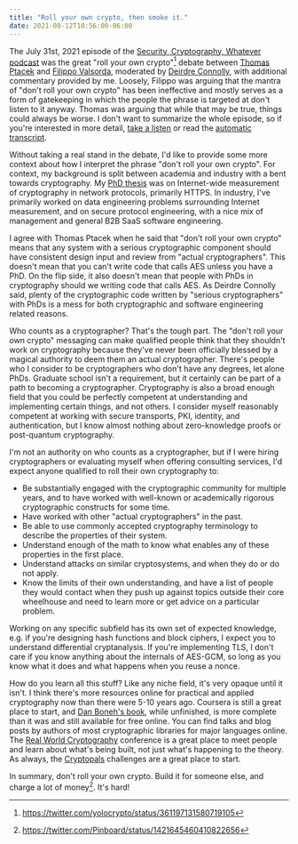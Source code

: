 ```yaml
---
title: "Roll your own crypto, then smoke it."
date: 2021-08-12T10:56:00-06:00
---
```


The July 31st, 2021 episode of the [Security, Cryptography, Whatever
podcast][scw] was the great "roll your own crypto"[^1] debate between [Thomas
Ptacek][tqbf] and [Filippo Valsorda][filo], moderated by [Deirdre
Connolly][deirdre], with additional commentary provided by me. Loosely, Filippo
was arguing that the mantra of "don't roll your own crypto" has been ineffective
and mostly serves as a form of gatekeeping in which the people the phrase is
targeted at don't listen to it anyway. Thomas was arguing that while that may be
true, things could always be worse. I don't want to summarize the whole episode,
so if you're interested in more detail, [take a listen][scw] or read the
[automatic transcript][transcript].

Without taking a real stand in the debate, I'd like to provide some more context
about how I interpret the phrase "don't roll your own crypto". For context, my
background is split between academia and industry with a bent towards
cryptography. My [PhD thesis][thesis] was on Internet-wide measurement of
cryptography in network protocols, primarily HTTPS. In industry, I've primarily
worked on data engineering problems surrounding Internet measurement, and on
secure protocol engineering, with a nice mix of management and general B2B SaaS
software engineering.

I agree with Thomas Ptacek when he said that "don't roll your own crypto" means
that any system with a serious cryptographic component should have consistent
design input and review from "actual cryptographers". This doesn't mean that you
can't write code that calls AES unless you have a PhD. On the flip side, it also
doesn't mean that people with PhDs in cryptography should we writing code that
calls AES. As Deirdre Connolly said, plenty of the cryptographic code written by
"serious cryptographers" with PhDs is a mess for both cryptographic and software
engineering related reasons.

Who counts as a cryptographer? That's the tough part. The "don't roll your own
crypto" messaging can make qualified people think that they shouldn't work on
cryptography because they've never been officially blessed by a magical
authority to deem them an actual cryptographer. There's people who I consider to
be cryptographers who don't have any degrees, let alone PhDs. Graduate school
isn't a requirement, but it certainly can be part of a path to becoming a
cryptographer. Cryptography is also a broad enough field that you could be
perfectly competent at understanding and implementing certain things, and not
others. I consider myself reasonably competent at working with secure
transports, PKI, identity, and authentication, but I know almost nothing about
zero-knowledge proofs or post-quantum cryptography.

I'm not an authority on who counts as a cryptographer, but if I were hiring
cryptographers or evaluating myself when offering consulting services, I'd
expect anyone qualified to roll their own cryptography to:
  - Be substantially engaged with the cryptographic community for multiple
    years, and to have worked with well-known or academically rigorous
    cryptographic constructs for some time.
  - Have worked with other "actual cryptographers" in the past.
  - Be able to use commonly accepted cryptography terminology to describe the
    properties of their system.
  - Understand enough of the math to know what enables any of these properties
    in the first place.
  - Understand attacks on similar cryptosystems, and when they do or do not
    apply.
  - Know the limits of their own understanding, and have a list of people they
    would contact when they push up against topics outside their core wheelhouse
    and need to learn more or get advice on a particular problem.

Working on any specific subfield has its own set of expected knowledge, e.g. if
you're designing hash functions and block ciphers, I expect you to understand
differential cryptanalysis. If you're implementing TLS, I don't care if you know
anything about the internals of AES-GCM, so long as you know what it does and
what happens when you reuse a nonce.

How do you learn all this stuff? Like any niche field, it's very opaque until it
isn't. I think there's more resources online for practical and applied
cryptography now than there were 5-10 years ago. Coursera is still a great place
to start, and [Dan Boneh's book][book], while unfinished, is more complete than
it was and still available for free online. You can find talks and blog posts by
authors of most cryptographic libraries for major languages online. The [Real
World Cryptography][rwc] conference is a great place to meet people and learn
about what's being built, not just what's happening to the theory. As always,
the [Cryptopals][cryptopals] challenges are a great place to start.

In summary, don't roll your own crypto. Build it for someone else, and charge a lot of money[^2]. It's hard!

[^1]: https://twitter.com/yolocrypto/status/361197131580719105
[^2]: https://twitter.com/Pinboard/status/1421645460410822656

[scw]: https://securitycryptographywhatever.com
[tqbf]: https://twitter.com/tqbf
[filo]: https://twitter.com/FiloSottile
[deirdre]: https://twitter.com/durumcrustulum
[transcript]: https://securitycryptographywhatever.buzzsprout.com/1822302/8953842-the-great-roll-your-own-crypto-debate-feat-filippo-valsorda
[cryptopals]: https://cryptopals.com/
[thesis]: https://dadrian.io/srv/papers/david-adrian-dissertation.pdf
[book]: http://toc.cryptobook.us/
[rwc]: https://rwc.iacr.org/
